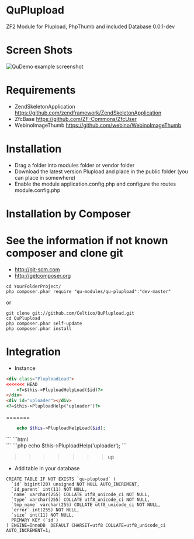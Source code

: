 QuPlupload
==========

ZF2 Module for Plupload, PhpThumb and included Database
0.0.1-dev

Screen Shots
==================================

![QuDemo example screenshot](http://dibuixa.com/screen.png)

Requirements
==================================
- ZendSkeletonApplication https://github.com/zendframework/ZendSkeletonApplication
- ZfcBase https://github.com/ZF-Commons/ZfcUser
- WebinoImageThumb https://github.com/webino/WebinoImageThumb


Installation
========================
- Drag a folder into modules folder or vendor folder
- Download the latest version Plupload and place in the public folder (you can place in somewhere)
- Enable the module application.config.php and configure the routes module.config.php

Installation by Composer
========================
See the information if not known composer and clone git
=========================================================
- http://git-scm.com
- http://getcomposer.org

```
cd YourFolderProject/
php composer.phar require "qu-modules/qu-plupload":"dev-master"
```

or

```
git clone git://github.com/Celtico/QuPlupload.git
cd QuPlupload
php composer.phar self-update
php composer.phar install
```

Integration
========================

- Instance

```html
<div class="PluploadLoad">
<<<<<<< HEAD
    <?=$this->PluploadHelpLoad($id)?>
</div>
<div id="uploader"></div>
<?=$this->PluploadHelp('uploader')?>
```
=======
```php
    echo $this->PluploadHelpLoad($id);
```
</div>
```
```html
<div id="uploader"></div>
```
```php
 echo $this->PluploadHelp('uploader');
```

>>>>>>> up

- Add table in your database


```mysql
CREATE TABLE IF NOT EXISTS `qu-plupload` (
  `id` bigint(20) unsigned NOT NULL AUTO_INCREMENT,
  `id_parent` int(11) NOT NULL,
  `name` varchar(255) COLLATE utf8_unicode_ci NOT NULL,
  `type` varchar(255) COLLATE utf8_unicode_ci NOT NULL,
  `tmp_name` varchar(255) COLLATE utf8_unicode_ci NOT NULL,
  `error` int(255) NOT NULL,
  `size` int(11) NOT NULL,
  PRIMARY KEY (`id`)
) ENGINE=InnoDB  DEFAULT CHARSET=utf8 COLLATE=utf8_unicode_ci AUTO_INCREMENT=1;
```

